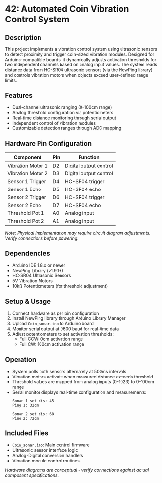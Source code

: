 # 42: Automated Coin Vibration Control System

## Description  
This project implements a vibration control system using ultrasonic sensors to detect proximity and trigger coin-sized vibration modules. Designed for Arduino-compatible boards, it dynamically adjusts activation thresholds for two independent channels based on analog input values. The system reads distance data from HC-SR04 ultrasonic sensors (via the NewPing library) and controls vibration motors when objects exceed user-defined range limits.

## Features
- Dual-channel ultrasonic ranging (0-100cm range)
- Analog threshold configuration via potentiometers
- Real-time distance monitoring through serial output
- Independent control of vibration modules
- Customizable detection ranges through ADC mapping

## Hardware Pin Configuration  
| Component       | Pin  | Function               |
|-----------------|------|------------------------|
| Vibration Motor 1 | D2   | Digital output control |
| Vibration Motor 2 | D3   | Digital output control |
| Sensor 1 Trigger | D4   | HC-SR04 trigger        |
| Sensor 1 Echo    | D5   | HC-SR04 echo           |
| Sensor 2 Trigger | D6   | HC-SR04 trigger        |
| Sensor 2 Echo    | D7   | HC-SR04 echo           |
| Threshold Pot 1  | A0   | Analog input           |
| Threshold Pot 2  | A1   | Analog input           |

*Note: Physical implementation may require circuit diagram adjustments. Verify connections before powering.*

## Dependencies
- Arduino IDE 1.8.x or newer
- NewPing Library (v1.9.1+)
- HC-SR04 Ultrasonic Sensors
- 5V Vibration Motors
- 10kΩ Potentiometers (for threshold adjustment)

## Setup & Usage
1. Connect hardware as per pin configuration
2. Install NewPing library through Arduino Library Manager
3. Upload `Coin_sonar.ino` to Arduino board
4. Monitor serial output at 9600 baud for real-time data
5. Adjust potentiometers to set activation thresholds:
   - Full CCW: 0cm activation range
   - Full CW: 100cm activation range

## Operation
- System polls both sensors alternately at 500ms intervals
- Vibration motors activate when measured distance exceeds threshold
- Threshold values are mapped from analog inputs (0-1023) to 0-100cm range
- Serial monitor displays real-time configuration and measurements:
  ```
  Sonar 1 set dis: 45
  Ping 1: 32cm
  
  Sonar 2 set dis: 68
  Ping 2: 72cm
  ```

## Included Files
- `Coin_sonar.ino`: Main control firmware
- Ultrasonic sensor interface logic
- Analog-Digital conversion handlers
- Vibration module control routines

*Hardware diagrams are conceptual - verify connections against actual component specifications.*